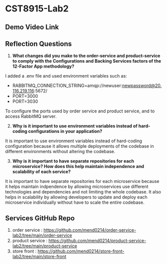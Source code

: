 # CST8915-Lab2

## Demo Video Link

## Reflection Questions

1. **What changes did you make to the order-service and product-service to comply with the Configurations and Backing Services factors of the 12-Factor App methodology?**

I added a .env file and used environment variables such as: 
* RABBITMQ_CONNECTION_STRING=amqp://newuser:newpassword@20.116.219.116:5672/
* PORT=3000
* PORT=3030

To configure the ports used by order service and product service, and to access RabbitMQ server.

2. **Why is it important to use environment variables instead of hard-coding configurations in your application?**

It is important to use environment variables instead of hard-coding configuration because it allows multiple deployments of the codebase in different environments without altering the codebase.

3. **Why is it important to have separate repositories for each microservice? How does this help maintain independence and scalability of each service?**

It is important to have separate repositories for each microservice because it helps maintain indpendence by allowing microservices use different technologies and dependencies and not limiting the whole codebase. It also helps in scalability by allowing developers to update and deploy each microservice individually without have to scale the entire codebase.

## Services GitHub Repo

1. order service : https://github.com/mend0214/order-service-lab2/tree/main/order-service
2. product service : https://github.com/mend0214/product-service-lab2/tree/main/product-service
3. store front : https://github.com/mend0214/store-front-lab2/tree/main/store-front